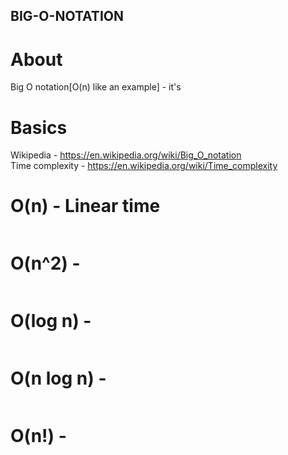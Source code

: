 ## BIG-O-NOTATION

# About

Big O notation[O(n) like an example] - it's

# Basics

Wikipedia - https://en.wikipedia.org/wiki/Big_O_notation<br />
Time complexity - https://en.wikipedia.org/wiki/Time_complexity

# O(n) - Linear time

```ts

```

# O(n^2) -

```ts

```

# O(log n) -

```ts

```

# O(n log n) -

```ts

```

# O(n!) -

```ts

```
